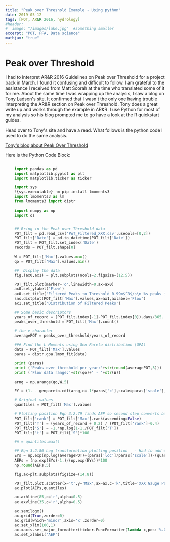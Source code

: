 ```yaml
---
title: "Peak over Threshold Example - Using python"
date: 2019-05-12
tags: [POT, AR&R 2016, hydrology]
#header:
#  image: "/images/lake.jpg"  #something smaller
excerpt: "POT, FFA, Data science"
mathjax: "true"
---
```


# Peak over Threshold

I had to interpret AR&R 2016 Guidelines on Peak over Threshold for a project back in March.
I found it confusing and difficult to follow. I am grateful to the assistance I received from Matt Scorah at the time who translated some of it for me. About the same time I was wrapping up the analysis, I saw a blog on Tony Ladson's site. It confirmed that I wasn't the only one having trouble interpreting the AR&R section on Peak over Threshold. Tony does a great write up and works through the example in AR&R. I use Python for most of my analysis so his blog prompted me to go have a look at the R quickstart guides. 

Head over to Tony's site and have a read. What follows is the python code I used to do the same analysis. 

[Tony's blog about Peak Over Threshold](https://tonyladson.wordpress.com/2019/03/25/fitting-a-probability-model-to-pot-data/)

Here is the Python Code Block:
```python

    import pandas as pd
    import matplotlib.pyplot as plt
    import matplotlib.ticker as ticker

    import sys
    !{sys.executable} -m pip install lmoments3
    import lmoments3 as lm
    from lmoments3 import distr

    import numpy as np
    import os


    ## Bring in the Peak over Threshold data 
    POT_filt = pd.read_csv('PoT_Filtered_XXX.csv',usecols=[0,2])
    POT_filt['Date'] = pd.to_datetime(POT_filt['Date'])
    POT_filt = POT_filt.set_index('Date')
    records = POT_filt.shape[0]

    W = POT_filt['Max'].values.max()
    qo = POT_filt['Max'].values.min()

    ##  Display the data 
    fig,(ax0,ax1) = plt.subplots(ncols=2,figsize=(12,5))

    POT_filt.plot(marker='o',linewidth=0,ax=ax0)
    ax0.set_ylabel('Flow')
    ax0.set_title('Filtered Peaks to Threshold 0.99m$^3$/s\n %s peaks in Y years of record'%records)
    sns.distplot(POT_filt['Max'].values,ax=ax1,axlabel='Flow')
    ax1.set_title('Distribution of Filtered Peaks')

    ## Some basic descriptors
    years_of_record = (POT_filt.index[-1]-POT_filt.index[0]).days/365.
    peaks_over_threshold = POT_filt['Max'].count()

    # the v character
    averagePOT = peaks_over_threshold/years_of_record

    ### Find the L Moments using Gen Pareto distribution (GPA)
    data = POT_filt['Max'].values
    paras = distr.gpa.lmom_fit(data)

    print (paras)
    print ('Peaks over threshold per year:'+str(round(averagePOT,3)))
    print ('Flow data range:'+str(qo)+' - '+str(W))

    arng = np.arange(qo,W,5)

    EY = (1. - genpareto.cdf(arng,c=-1*paras['c'],scale=paras['scale'],loc=paras['loc']))/averagePOT

    # Original values
    quantiles = POT_filt['Max'].values

    # Plotting position Eqn 3.2.79 finds AEP so second step converts back to EY
    POT_filt['rank'] = POT_filt['Max'].rank(ascending=False)
    POT_filt['T'] = (years_of_record + 0.2) / (POT_filt['rank']-0.4)
    POT_filt['S'] = -1.*np.log(1-1./POT_filt['T'])
    POT_filt['t'] = POT_filt['S']*100

    #W = quantiles.max()

    ## Eqn 3.2.86 Log transformation plotting position   - Had to add =1.0 to get it to bisect the plotted data
    EYs = np.exp(np.log(averagePOT)+(paras['loc']/paras['scale'])-(quantiles/paras['scale'])+1.0)
    AEPs = (np.exp(EYs)-1.)/(np.exp(EYs))*100
    np.round(AEPs,5)

    fig,ax=plt.subplots(figsize=(14,8))

    POT_filt.plot.scatter(x='t',y='Max',ax=ax,c='k',title='XXX Gauge Partial Series - General Pareto distribution\nPeaks over Threshold')
    ax.plot(AEPs,quantiles)

    ax.axhline(85,c='r',alpha=0.5)
    ax.axvline(35,c='r',alpha=0.5)

    ax.semilogx()
    ax.grid(True,zorder=0)
    ax.grid(which='minor',axis='x',zorder=0)
    ax.set_xlim(100,1)
    ax.xaxis.set_major_formatter(ticker.FuncFormatter(lambda x,pos:'%.0f%%'%x))
    ax.set_xlabel('AEP')
```